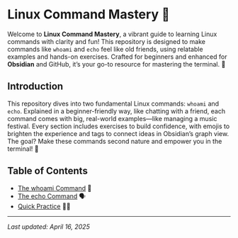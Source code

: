 # Linux Command Mastery 🐧

Welcome to **Linux Command Mastery**, a vibrant guide to learning Linux commands with clarity and fun! This repository is designed to make commands like `whoami` and `echo` feel like old friends, using relatable examples and hands-on exercises. Crafted for beginners and enhanced for **Obsidian** and GitHub, it’s your go-to resource for mastering the terminal. 🚀

## Introduction

This repository dives into two fundamental Linux commands: `whoami` and `echo`. Explained in a beginner-friendly way, like chatting with a friend, each command comes with big, real-world examples—like managing a music festival. Every section includes exercises to build confidence, with emojis to brighten the experience and tags to connect ideas in Obsidian’s graph view. The goal? Make these commands second nature and empower you in the terminal! 🌟

## Table of Contents

- [The whoami Command](./whoami/whoami.md) 👤
- [The echo Command](./echo/echo.md) 🗣️
- [Quick Practice](./practice/practice.md) 🏋️‍♂️

---

*Last updated: April 16, 2025*
